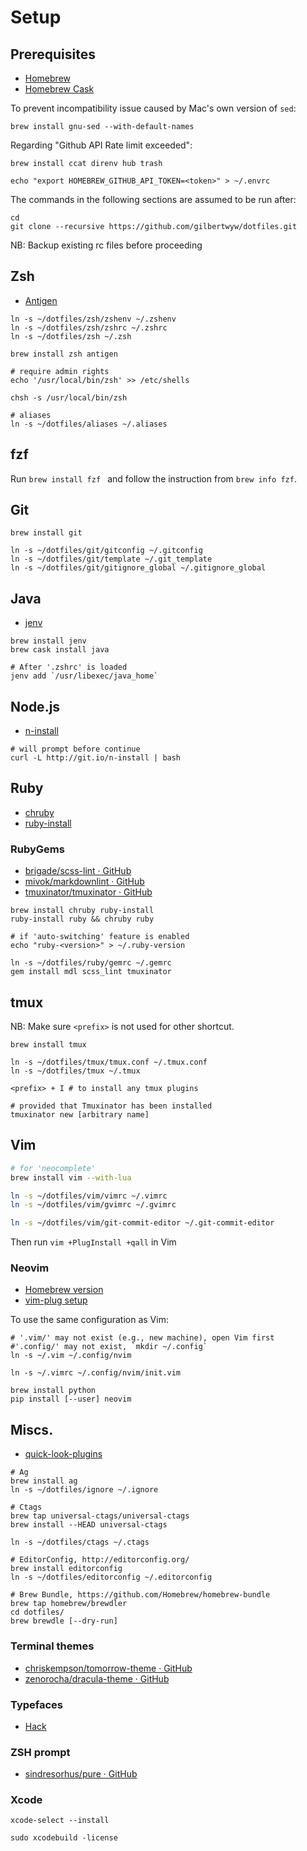 # Setup

## Prerequisites

- [Homebrew](http://brew.sh/)
- [Homebrew Cask](https://caskroom.github.io/)

To prevent incompatibility issue caused by Mac's own version of `sed`:

```
brew install gnu-sed --with-default-names
```

Regarding "Github API Rate limit exceeded":

```
brew install ccat direnv hub trash

echo "export HOMEBREW_GITHUB_API_TOKEN=<token>" > ~/.envrc
```

The commands in the following sections are assumed to be run after:

```
cd
git clone --recursive https://github.com/gilbertwyw/dotfiles.git
```

NB: Backup existing rc files before proceeding

## Zsh

- [Antigen](https://zsh-users/antigen)

```
ln -s ~/dotfiles/zsh/zshenv ~/.zshenv
ln -s ~/dotfiles/zsh/zshrc ~/.zshrc
ln -s ~/dotfiles/zsh ~/.zsh

brew install zsh antigen

# require admin rights
echo '/usr/local/bin/zsh' >> /etc/shells

chsh -s /usr/local/bin/zsh

# aliases
ln -s ~/dotfiles/aliases ~/.aliases
```
## fzf

Run `brew install fzf ` and follow the instruction from `brew info fzf`.

## Git

```
brew install git

ln -s ~/dotfiles/git/gitconfig ~/.gitconfig
ln -s ~/dotfiles/git/template ~/.git_template
ln -s ~/dotfiles/git/gitignore_global ~/.gitignore_global
```

## Java

- [jenv](https://github.com/gcuisinier/jenv)

```
brew install jenv
brew cask install java

# After '.zshrc' is loaded
jenv add `/usr/libexec/java_home`
```

## Node.js

- [n-install](https://github.com/mklement0/n-install)

```
# will prompt before continue
curl -L http://git.io/n-install | bash
```

## Ruby

- [chruby](https://github.com/postmodern/chruby)
- [ruby-install](https://github.com/postmodern/ruby-install)

### RubyGems

- [brigade/scss-lint · GitHub](https://github.com/brigade/scss-lint)
- [mivok/markdownlint · GitHub](https://github.com/mivok/markdownlint)
- [tmuxinator/tmuxinator · GitHub](https://github.com/tmuxinator/tmuxinator)

```
brew install chruby ruby-install
ruby-install ruby && chruby ruby

# if 'auto-switching' feature is enabled
echo "ruby-<version>" > ~/.ruby-version

ln -s ~/dotfiles/ruby/gemrc ~/.gemrc
gem install mdl scss_lint tmuxinator
```

## tmux

NB: Make sure `<prefix>` is not used for other shortcut.

```
brew install tmux

ln -s ~/dotfiles/tmux/tmux.conf ~/.tmux.conf
ln -s ~/dotfiles/tmux ~/.tmux

<prefix> + I # to install any tmux plugins

# provided that Tmuxinator has been installed
tmuxinator new [arbitrary name]
```

## Vim

```sh
# for 'neocomplete'
brew install vim --with-lua

ln -s ~/dotfiles/vim/vimrc ~/.vimrc
ln -s ~/dotfiles/vim/gvimrc ~/.gvimrc

ln -s ~/dotfiles/vim/git-commit-editor ~/.git-commit-editor
```

Then run `vim +PlugInstall +qall` in Vim

### Neovim 

- [Homebrew version](https://github.com/neovim/homebrew-neovim/blob/master/README.md)
- [vim-plug setup](https://github.com/junegunn/vim-plug#neovim)

To use the same configuration as Vim:

```
# '.vim/' may not exist (e.g., new machine), open Vim first
#'.config/' may not exist, `mkdir ~/.config`
ln -s ~/.vim ~/.config/nvim

ln -s ~/.vimrc ~/.config/nvim/init.vim

brew install python
pip install [--user] neovim
```

## Miscs.

- [quick-look-plugins](https://github.com/sindresorhus/quick-look-plugins#install-all)

```
# Ag
brew install ag
ln -s ~/dotfiles/ignore ~/.ignore

# Ctags
brew tap universal-ctags/universal-ctags
brew install --HEAD universal-ctags

ln -s ~/dotfiles/ctags ~/.ctags

# EditorConfig, http://editorconfig.org/
brew install editorconfig
ln -s ~/dotfiles/editorconfig ~/.editorconfig

# Brew Bundle, https://github.com/Homebrew/homebrew-bundle
brew tap homebrew/brewdler
cd dotfiles/
brew brewdle [--dry-run]
```

### Terminal themes

- [chriskempson/tomorrow-theme · GitHub](https://github.com/chriskempson/tomorrow-theme)
- [zenorocha/dracula-theme · GitHub](https://github.com/zenorocha/dracula-theme)

### Typefaces

- [Hack](https://github.com/chrissimpkins/Hack#os-x)

### ZSH prompt

- [sindresorhus/pure · GitHub](https://github.com/sindresorhus/pure)

### Xcode

```
xcode-select --install

sudo xcodebuild -license
```
